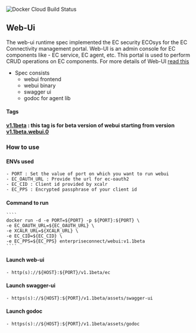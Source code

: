 ![Docker Cloud Build Status](https://img.shields.io/docker/cloud/build/enterpriseconnect/webui)
## Web-Ui
The web-ui runtime spec implemented the EC security ECOsys for the EC Connectivity management portal.
Web-UI is an admin console for EC components like - EC service, EC agent, etc.
This portal is used to perform CRUD operations on EC components. For more details of Web-UI [read this](https://github.com/Enterprise-connect/web-ui/blob/v1.1beta/README.md)

- Spec consists
    - webui frontend
    - webui binary
    - swagger ui
    - godoc for agent lib

#### Tags
#### [v1.1beta](https://hub.docker.com/repository/registry-1.docker.io/enterpriseconnect/webui) : this tag is for beta version of webui starting from version [v1.1beta.webui.0](https://github.com/Enterprise-connect/sdk/tree/v1.1beta.webui.0/dist/webui)

### How to use 
#### ENVs used
    - PORT : Set the value of port on which you want to run webui
    - EC_OAUTH_URL : Provide the url for ec-oauth2
    - EC_CID : Client id provided by xcalr
    - EC_PPS : Encrypted passphrase of your client id

#### Command to run
    ````
    docker run -d -e PORT=${PORT} -p ${PORT}:${PORT} \
    -e EC_OAUTH_URL=${EC_OAUTH_URL} \
    -e XCALR_URL=${XCALR_URL} \ 
    -e EC_CID=${EC_CID} \
    -e EC_PPS=${EC_PPS} enterpriseconnect/webui:v1.1beta
    ````

#### Launch web-ui
    - http(s)://${HOST}:${PORT}/v1.1beta/ec

#### Launch swagger-ui
    - https(s)://${HOST}:${PORT}/v1.1beta/assets/swagger-ui

#### Launch godoc
    - https(s)://${HOST}:${PORT}/v1.1beta/assets/godoc
